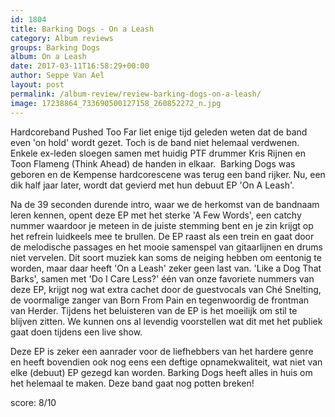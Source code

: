 ```yaml
---
id: 1804
title: Barking Dogs - On a Leash
category: Album reviews
groups: Barking Dogs
album: On a Leash
date: 2017-03-11T16:58:29+00:00
author: Seppe Van Ael
layout: post
permalink: /album-review/review-barking-dogs-on-a-leash/
image: 17238864_733690500127158_260852272_n.jpg
---
```

Hardcoreband Pushed Too Far liet enige tijd geleden weten dat de band even 'on hold' wordt gezet. Toch is de band niet helemaal verdwenen. Enkele ex-leden sloegen samen met huidig PTF drummer Kris Rijnen en Toon Flameng (Think Ahead) de handen in elkaar.  Barking Dogs was geboren en de Kempense hardcorescene was terug een band rijker. Nu, een dik half jaar later, wordt dat gevierd met hun debuut EP 'On A Leash'.

Na de 39 seconden durende intro, waar we de herkomst van de bandnaam leren kennen, opent deze EP met het sterke 'A Few Words', een catchy nummer waardoor je meteen in de juiste stemming bent en je zin krijgt op het refrein luidkeels mee te brullen. De EP raast als een trein en gaat door de melodische passages en het mooie samenspel van gitaarlijnen en drums niet vervelen. Dit soort muziek kan soms de neiging hebben om eentonig te worden, maar daar heeft 'On a Leash' zeker geen last van. 'Like a Dog That Barks', samen met 'Do I Care Less?' één van onze favoriete nummers van deze EP, krijgt nog wat extra cachet door de guestvocals van Ché Snelting, de voormalige zanger van Born From Pain en tegenwoordig de frontman van Herder. Tijdens het beluisteren van de EP is het moeilijk om stil te blijven zitten. We kunnen ons al levendig voorstellen wat dit met het publiek gaat doen tijdens een live show.

Deze EP is zeker een aanrader voor de liefhebbers van het hardere genre en heeft bovendien ook nog eens een deftige opnamekwaliteit, wat niet van elke (debuut) EP gezegd kan worden. Barking Dogs heeft alles in huis om het helemaal te maken. Deze band gaat nog potten breken!

score: 8/10

